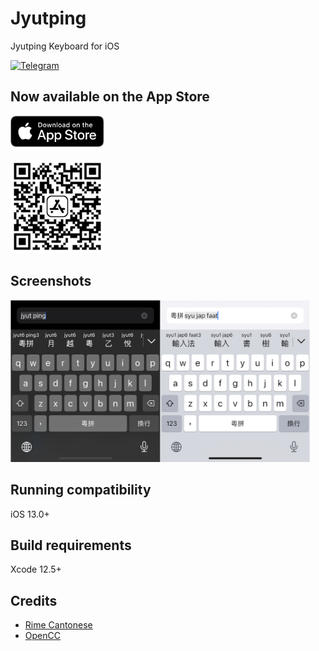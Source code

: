 Jyutping
======

Jyutping Keyboard for iOS

[![Telegram](https://img.shields.io/badge/Telegram-@jyutping-blue?style=for-the-badge&logo=telegram)](https://t.me/jyutping)

## Now available on the App Store

<a href="https://apps.apple.com/app/id1509367629">
        <img src="images/app-store-badge.svg" alt="App Store badge" width="150"/>
</a>
<br>
<br>

<a href="https://apps.apple.com/app/id1509367629">
        <img src="images/app-store-link-qrcode.png" alt="App Store QR Code" width="150"/>
</a>

## Screenshots
<img src="images/screenshot.png" alt="screenshots" width="480"/>

## Running compatibility
iOS 13.0+

## Build requirements
Xcode 12.5+

## Credits
- [Rime Cantonese](https://github.com/rime/rime-cantonese)
- [OpenCC](https://github.com/BYVoid/OpenCC)
